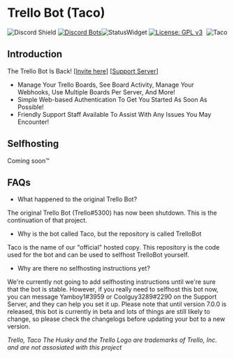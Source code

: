 # Trello Bot (Taco)

<a href="https://top.gg/bot/620126394390675466">
  <img src="https://top.gg/api/widget/620126394390675466.svg" alt="Taco" align="right"/>
</a>

![Discord Shield](https://discordapp.com/api/guilds/617911034555924502/widget.png?style=shield) [![Discord Bots](https://top.gg/api/widget/servers/620126394390675466.svg?rightcolor=7289DA)](https://top.gg/bot/620126394390675466)![StatusWidget](http://translate.trellobot.xyz/widgets/trellobot/-/svg-badge.svg) [![License: GPL v3](https://img.shields.io/badge/License-GPLv3-blue.svg)](https://www.gnu.org/licenses/gpl-3.0)

## Introduction

The Trello Bot Is Back! [[Invite here](https://trellobot.xyz/bot)] [[Support Server](https://trellobot.xyz/server)]

- Manage Your Trello Boards, See Board Activity, Manage Your Webhooks, Use Multiple Boards Per Server, And More!
- Simple Web-based Authentication To Get You Started As Soon As Possible!
- Friendly Support Staff Available To Assist With Any Issues You May Encounter!

## Selfhosting
Coming soon™


## FAQs
- What happened to the original Trello Bot?

The original Trello Bot (Trello#5300) has now been shutdown. This is the continuation of that project.

- Why is the bot called Taco, but the repository is called TrelloBot

Taco is the name of our "official" hosted copy. This repository is the code used for the bot and can be used to selfhost TrelloBot yourself.

- Why are there no selfhosting instructions yet?

We're currently not going to add selfhosting instructions until we're sure that the bot is stable. However, if you really need to selfhost this bot now, you can message Yamboy1#3959 or Coolguy3289#2290 on the Support Server, and they can help you set it up. Please note that until version 7.0.0 is released, this bot is currently in beta and lots of things are still likely to change, so please check the changelogs before updating your bot to a new version.

*Trello, Taco The Husky and the Trello Logo are trademarks of Trello, Inc. and are not assosiated with this project*

